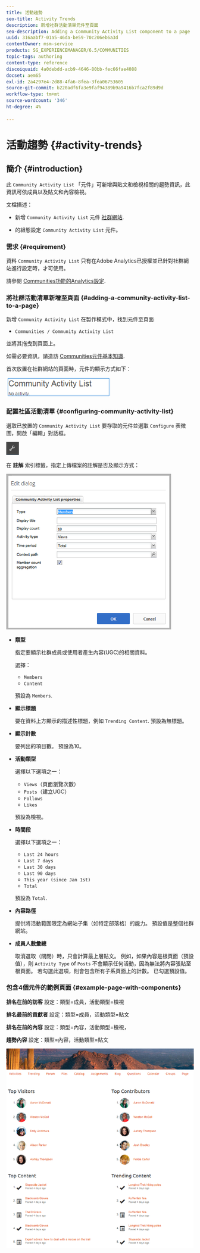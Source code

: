 ```yaml
---
title: 活動趨勢
seo-title: Activity Trends
description: 新增社群活動清單元件至頁面
seo-description: Adding a Community Activity List component to a page
uuid: 316aabf7-01a5-46da-be59-70c206eb6a3d
contentOwner: msm-service
products: SG_EXPERIENCEMANAGER/6.5/COMMUNITIES
topic-tags: authoring
content-type: reference
discoiquuid: 4a0debdd-acb9-4646-80bb-fec66fae4088
docset: aem65
exl-id: 2a4297e4-2d88-4fa6-8fea-3fea06753605
source-git-commit: b220adf6fa3e9faf94389b9a9416b7fca2f89d9d
workflow-type: tm+mt
source-wordcount: '346'
ht-degree: 4%

---
```


# 活動趨勢 {#activity-trends}

## 簡介 {#introduction}

此 `Community Activity List` 「元件」可新增與貼文和檢視相關的趨勢資訊，此資訊可依成員以及貼文和內容檢視。

文檔描述：

* 新增 `Community Activity List` 元件 [社群網站](/help/communities/overview.md#community-sites).

* 的組態設定 `Community Activity List` 元件。

### 需求 {#requirement}

資料 `Community Activity List` 只有在Adobe Analytics已授權並已針對社群網站進行設定時，才可使用。

請參閱 [Communities功能的Analytics設定](/help/communities/analytics.md).

### 將社群活動清單新增至頁面 {#adding-a-community-activity-list-to-a-page}

新增 `Community Activity List` 在製作模式中，找到元件至頁面

* `Communities / Community Activity List`

並將其拖曳到頁面上。

如需必要資訊，請造訪 [Communities元件基本知識](/help/communities/basics.md).

首次放置在社群網站的頁面時，元件的顯示方式如下：

![社群活動](assets/community-activity.png)

### 配置社區活動清單  {#configuring-community-activity-list}

選取已放置的 `Community Activity List` 要存取的元件並選取 `Configure` 表徵圖，開啟「編輯」對話框。

![設定](assets/configure-new.png)

在 **註解** 索引標籤，指定上傳檔案的註解是否及顯示方式：

![屬性](assets/activity-list-properties.png)

* **類型**

   指定要顯示社群成員或使用者產生內容(UGC)的相關資料。

   選擇：

   * `Members`
   * `Content`

   預設為 `Members`.

* **顯示標題**

   要在資料上方顯示的描述性標題，例如 `Trending Content`.
預設為無標題。

* **顯示計數**

   要列出的項目數。
預設為10。

* **活動類型**

   選擇以下選項之一：

   * `Views`（頁面瀏覽次數）
   * `Posts`（建立UGC）
   * `Follows`
   * `Likes`

   預設為檢視。

* **時間段**

   選擇以下選項之一：

   * `Last 24 hours`
   * `Last 7 days`
   * `Last 30 days`
   * `Last 90 days`
   * `This year (since Jan 1st)`
   * `Total`

   預設為 `Total`.

* **內容路徑**

   提供將活動範圍限定為網站子集（如特定部落格）的能力。
預設值是整個社群網站。

* **成員人數彙總**

   取消選取（關閉）時，只會計算最上層貼文。 例如，如果內容是根頁面（預設值），則 `Activity Type` of `Posts` 不會顯示任何活動，因為無法將內容張貼至根頁面。 若勾選此選項，則會包含所有子系頁面上的計數。
已勾選預設值。

### 包含4個元件的範例頁面 {#example-page-with-components}

**排名在前的訪客** 設定：類型=成員，活動類型=檢視

**排名最前的貢獻者** 設定：類型=成員，活動類型=貼文

**排名在前的內容** 設定：類型=內容，活動類型=檢視，

**趨勢內容** 設定：類型=內容，活動類型=貼文

![元件](assets/activity-list-components.png)
